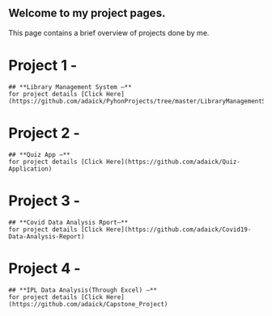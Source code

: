 ## Welcome to my project pages.
This page contains a brief overview of projects done by me.


# Project 1 -
```
## **Library Management System –**
for project details [Click Here](https://github.com/adaick/PyhonProjects/tree/master/LibraryManagementSystem)

```
# Project 2 -
```
## **Quiz App –**
for project details [Click Here](https://github.com/adaick/Quiz-Application)

```
# Project 3 -
```
## **Covid Data Analysis Rport–**
for project details [Click Here](https://github.com/adaick/Covid19-Data-Analysis-Report)

```
# Project 4 -
```
## **IPL Data Analysis(Through Excel) –**
for project details [Click Here](https://github.com/adaick/Capstone_Project)

```
